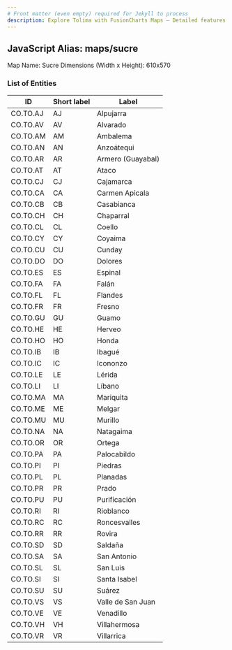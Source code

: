 ```yaml
---
# Front matter (even empty) required for Jekyll to process
description: Explore Tolima with FusionCharts Maps – Detailed features for seamless integration. Try now & enhance your data visualization today! 
---
```


## JavaScript Alias: maps/sucre

Map Name: Sucre
Dimensions (Width x Height): 610x570





### List of Entities

ID | Short label | Label
---|---|---|
CO.TO.AJ|AJ|Alpujarra
CO.TO.AV|AV|Alvarado
CO.TO.AM|AM|Ambalema
CO.TO.AN|AN|Anzoátequi
CO.TO.AR|AR|Armero (Guayabal)
CO.TO.AT|AT|Ataco
CO.TO.CJ|CJ|Cajamarca
CO.TO.CA|CA|Carmen Apicala
CO.TO.CB|CB|Casabianca
CO.TO.CH|CH|Chaparral
CO.TO.CL|CL|Coello
CO.TO.CY|CY|Coyaima
CO.TO.CU|CU|Cunday
CO.TO.DO|DO|Dolores
CO.TO.ES|ES|Espinal
CO.TO.FA|FA|Falán
CO.TO.FL|FL|Flandes
CO.TO.FR|FR|Fresno
CO.TO.GU|GU|Guamo
CO.TO.HE|HE|Herveo
CO.TO.HO|HO|Honda
CO.TO.IB|IB|Ibagué
CO.TO.IC|IC|Icononzo
CO.TO.LE|LE|Lérida
CO.TO.LI|LI|Líbano
CO.TO.MA|MA|Mariquita
CO.TO.ME|ME|Melgar
CO.TO.MU|MU|Murillo
CO.TO.NA|NA|Natagaima
CO.TO.OR|OR|Ortega
CO.TO.PA|PA|Palocabildo
CO.TO.PI|PI|Piedras
CO.TO.PL|PL|Planadas
CO.TO.PR|PR|Prado
CO.TO.PU|PU|Purificación
CO.TO.RI|RI|Rioblanco
CO.TO.RC|RC|Roncesvalles
CO.TO.RR|RR|Rovira
CO.TO.SD|SD|Saldaña
CO.TO.SA|SA|San Antonio
CO.TO.SL|SL|San Luis
CO.TO.SI|SI|Santa Isabel
CO.TO.SU|SU|Suárez
CO.TO.VS|VS|Valle de San Juan
CO.TO.VE|VE|Venadillo
CO.TO.VH|VH|Villahermosa
CO.TO.VR|VR|Villarrica